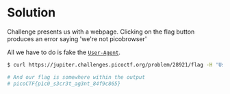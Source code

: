 # Solution

Challenge presents us with a webpage. Clicking on the flag button produces an error saying 'we're not picobrowser'

All we have to do is fake the [`User-Agent`](https://developer.mozilla.org/en-US/docs/Web/HTTP/Headers/User-Agent).

```bash
$ curl https://jupiter.challenges.picoctf.org/problem/28921/flag -H 'User-Agent: picobrowser'

# And our flag is somewhere within the output
# picoCTF{p1c0_s3cr3t_ag3nt_84f9c865}
```